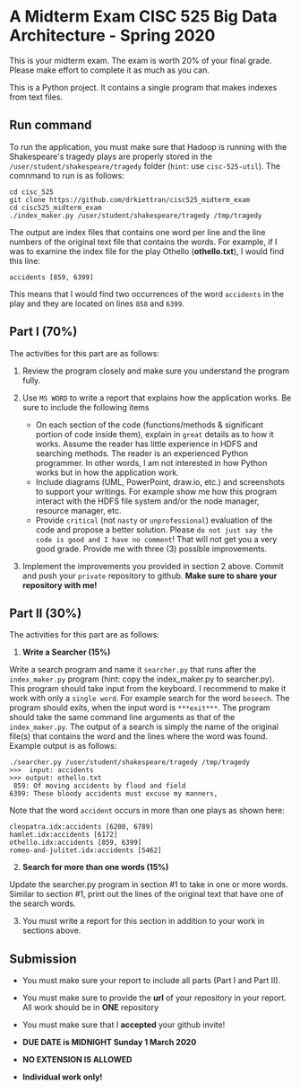 # A Midterm Exam CISC 525 Big Data Architecture - Spring 2020
This is your midterm exam. The exam is worth 20% of your final grade.
Please make effort to complete it as much as you can.

This is a Python project. It contains a single program that makes indexes from text files.

## Run command
To run the application, you must make sure that Hadoop is running with 
the Shakespeare's tragedy plays are properly stored in the `/user/student/shakespeare/tragedy` 
folder (`hint`: use `cisc-525-util`). The comnmand to run is as follows:

```shell script
cd cisc_525
git clone https://github.com/drkiettran/cisc525_midterm_exam
cd cisc525_midterm_exam
./index_maker.py /user/student/shakespeare/tragedy /tmp/tragedy
```
The output are index files that contains one word per line and the line numbers of the original text file that
contains the words. For example, if I was to examine the index file for the play Othello (**othello.txt**), 
I would find this line:
```
accidents [859, 6399]
```
This means that I would find two occurrences of the word `accidents` in the play and they are located on lines
`858` and `6399`.

## Part I (70%)
The activities for this part are as follows:

1. Review the program closely and make sure you understand the program fully.
2. Use `MS WORD` to write a report that explains how the application works. Be sure to include the following
items

    - On each section of the code (functions/methods & significant portion of code inside them), 
    explain in `great` details as to how it works. Assume the reader has little experience in HDFS and
    searching methods. The reader is an experienced Python programmer. In other words, I am not 
    interested in how Python works but in how the application work.
    - Include diagrams (UML, PowerPoint, draw.io, etc.) and screenshots to support your writings. For example
    show me how this program interact with the HDFS file system and/or the node manager, resource manager, etc.
    - Provide `critical` (not `nasty` or `unprofessional`) evaluation of the code and propose a better
    solution. Please `do not just say the code is good and I have no comment`! That will not get you
    a very good grade. Provide me with three (3) possible improvements. 

3. Implement the improvements you provided in section 2 above. Commit and push your `private` repository to
github. **Make sure to share your repository with me!**

## Part II (30%)
The activities for this part are as follows:

1. **Write a Searcher (15%)** 

Write a search program and name it `searcher.py` that runs after the `index_maker.py` program (hint: copy 
the index_maker.py to searcher.py). This program should take input from the keyboard. I recommend to make it 
work with only a `single word`. For example search for the word `beseech`. The program should exits, when the
input word is `***exit***`. The program should take the same command line arguments as that of the `index_maker.py`.
The output of a search is simply the name of the original file(s) that contains the word and the lines where the
word was found. Example output is as follows:

```shell script
./searcher.py /user/student/shakespeare/tragedy /tmp/tragedy
>>>  input: accidents
>>> output: othello.txt
 859: Of moving accidents by flood and field
6399: These bloody accidents must excuse my manners,
```

Note that the word `accident` occurs in more than one plays as shown here:

```text
cleopatra.idx:accidents [6200, 6789]
hamlet.idx:accidents [6172]
othello.idx:accidents [859, 6399]
romeo-and-julitet.idx:accidents [5462]
```

2. **Search for more than one words (15%)**

Update the searcher.py program in section #1 to take in one or more words. Similar to section #1, 
print out the lines of the original text that have one of the search words.

3. You must write a report for this section in addition to your work in sections above.
     

## Submission

- You must make sure your report to include all parts (Part I and Part II).
- You must make sure to provide the **url** of your repository in your report. All work should be in **ONE** repository
- You must make sure that I **accepted** your github invite!

- **DUE DATE is MIDNIGHT Sunday 1 March 2020**
- **NO EXTENSION IS ALLOWED**
- **Individual work only!**

 